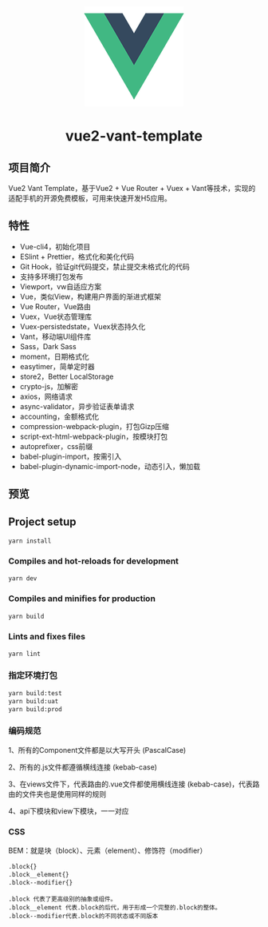 <div align="center">
    <img src="./src/assets/images/logo.png"/>
    <h1>vue2-vant-template</h1>
</div>

## 项目简介
Vue2 Vant Template，基于Vue2 + Vue Router + Vuex + Vant等技术，实现的适配手机的开源免费模板，可用来快速开发H5应用。

## 特性
- Vue-cli4，初始化项目
- ESlint + Prettier，格式化和美化代码
- Git Hook，验证git代码提交，禁止提交未格式化的代码
- 支持多环境打包发布
- Viewport，vw自适应方案
- Vue，类似View，构建用户界面的渐进式框架
- Vue Router，Vue路由
- Vuex，Vue状态管理库
- Vuex-persistedstate，Vuex状态持久化
- Vant，移动端UI组件库
- Sass，Dark Sass
- moment，日期格式化
- easytimer，简单定时器
- store2，Better LocalStorage
- crypto-js，加解密
- axios，网络请求
- async-validator，异步验证表单请求
- accounting，金额格式化
- compression-webpack-plugin，打包Gizp压缩
- script-ext-html-webpack-plugin，按模块打包
- autoprefixer，css前缀
- babel-plugin-import，按需引入
- babel-plugin-dynamic-import-node，动态引入，懒加载

## 预览

## Project setup
```
yarn install
```

### Compiles and hot-reloads for development
```
yarn dev
```

### Compiles and minifies for production
```
yarn build
```

### Lints and fixes files
```
yarn lint
```

### 指定环境打包
```
yarn build:test
yarn build:uat
yarn build:prod
```

### 编码规范

1、所有的Component文件都是以大写开头 (PascalCase)

2、所有的.js文件都遵循横线连接 (kebab-case)

3、在views文件下，代表路由的.vue文件都使用横线连接 (kebab-case)，代表路由的文件夹也是使用同样的规则

4、api下模块和view下模块，一一对应

### CSS
BEM：就是块（block）、元素（element）、修饰符（modifier）
```
.block{}
.block__element{}
.block--modifier{}

.block 代表了更高级别的抽象或组件。
.block__element 代表.block的后代，用于形成一个完整的.block的整体。
.block--modifier代表.block的不同状态或不同版本
```
